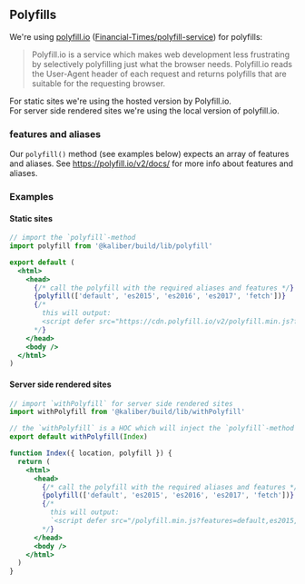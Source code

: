 ## Polyfills

We're using [polyfill.io](https://polyfill.io) ([Financial-Times/polyfill-service](https://polyfill.io/)) for polyfills:

> Polyfill.io is a service which makes web development less frustrating by selectively polyfilling just what the browser needs. Polyfill.io reads the User-Agent header of each request and returns polyfills that are suitable for the requesting browser.

For static sites we're using the hosted version by Polyfill.io.  
For server side rendered sites we're using the local version of polyfill.io.

### features and aliases
Our `polyfill()` method (see examples below) expects an array of features and aliases. See https://polyfill.io/v2/docs/ for more info about features and aliases.


### Examples

#### Static sites
```jsx
// import the `polyfill`-method
import polyfill from '@kaliber/build/lib/polyfill'

export default (
  <html>
    <head>
      {/* call the polyfill with the required aliases and features */}
      {polyfill(['default', 'es2015', 'es2016', 'es2017', 'fetch'])}
      {/*
        this will output: 
        <script defer src="https://cdn.polyfill.io/v2/polyfill.min.js?features=default,es2015,es2016,es2017" crossorigin="anonymous" />
      */}
    </head>
    <body />
  </html>
)
```

#### Server side rendered sites
```jsx
// import `withPolyfill` for server side rendered sites
import withPolyfill from '@kaliber/build/lib/withPolyfill'

// the `withPolyfill` is a HOC which will inject the `polyfill`-method on your wrapped component
export default withPolyfill(Index)

function Index({ location, polyfill }) {
  return (
    <html>
      <head>
        {/* call the polyfill with the required aliases and features */}
        {polyfill(['default', 'es2015', 'es2016', 'es2017', 'fetch'])}
        {/*
          this will output: 
          `<script defer src="/polyfill.min.js?features=default,es2015,es2016,es2017" />`
        */}
      </head>
      <body />
    </html>
  )
}
```
